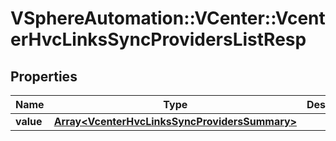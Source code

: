 # VSphereAutomation::VCenter::VcenterHvcLinksSyncProvidersListResp

## Properties
Name | Type | Description | Notes
------------ | ------------- | ------------- | -------------
**value** | [**Array&lt;VcenterHvcLinksSyncProvidersSummary&gt;**](VcenterHvcLinksSyncProvidersSummary.md) |  | 


